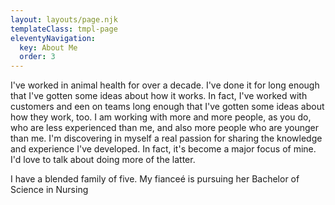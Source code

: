 ```yaml
---
layout: layouts/page.njk
templateClass: tmpl-page
eleventyNavigation:
  key: About Me
  order: 3
---
```


I've worked in animal health for over a decade. I've done it for long enough that I've gotten some ideas about how it works. In fact, I've worked with customers and een on teams long enough that I've gotten some ideas about how they work, too. I am working with more and more people, as you do, who are less experienced than me, and also more people who are younger than me. I'm discovering in myself a real passion for sharing the knowledge and experience I've developed. In fact, it's become a major focus of mine. I'd love to talk about doing more of the latter.

I have a blended family of five. My fianceé is pursuing her Bachelor of Science in Nursing
